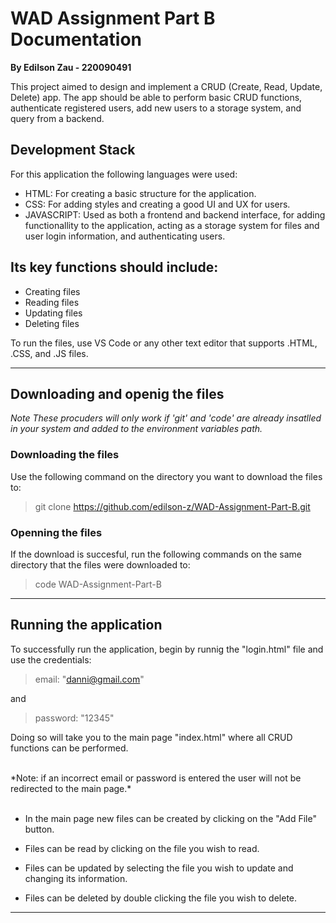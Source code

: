 # WAD Assignment Part B Documentation

**By Edilson Zau - 220090491** 


This project aimed to design and implement a CRUD (Create, Read, Update, Delete) app. The app should be able to perform basic CRUD functions, authenticate registered users, add new users to a storage system, and query from a backend.

## Development Stack 
For this application the following languages were used: 

* HTML: For creating a basic structure for the application.
* CSS: For adding styles and creating a good UI and UX for users.
* JAVASCRIPT: Used as both a frontend and backend interface, for adding functionallity to the application, acting as a storage system for files and user login information, and authenticating users.


## Its key functions should include: 

* Creating files
* Reading files
* Updating files
* Deleting files


To run the files, use VS Code or any other text editor that supports .HTML, .CSS, and .JS files.  

---

## Downloading and openig the files 

*Note These procuders will only work if 'git' and 'code' are already insatlled in your system and added to the environment variables path.*

### Downloading the files 

Use the following command on the directory you want to download the files to:
>git clone https://github.com/edilson-z/WAD-Assignment-Part-B.git


### Openning the files

If the download is succesful, run the following commands on the same directory that the files were downloaded to:
>code WAD-Assignment-Part-B

<!-- Once the files are downloaded and opened we can now run them on a browser. -->


---

## Running the application

To successfully run the application, begin by runnig the "login.html" file and use the credentials: 
>email: "danni@gmail.com" 

and 

>password: "12345"

Doing so will take you to the main page "index.html" where all CRUD functions can be performed. 

<br>
*Note: if an incorrect email or password is entered the user will not be redirected to the main page.*
<br>
<br>

* In the main page new files can be created by clicking on the "Add File" button. 

* Files can be read by clicking on the file you wish to read.

* Files can be updated by selecting the file you wish to update and changing its information. 

* Files can be deleted by double clicking the file you wish to delete. 

---